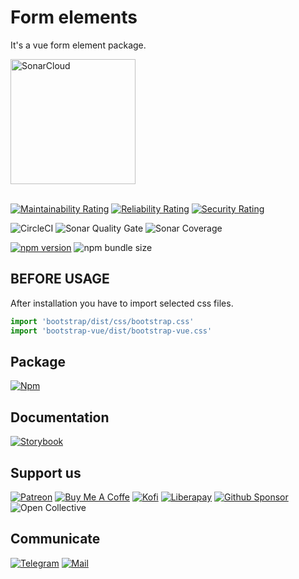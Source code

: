 # Form elements

It's a vue form element package.

<a href="https://sonarcloud.io/summary/new_code?id=Kozmonos_package-vue-ui">
	<img width="200" src="https://sonarcloud.io/images/project_badges/sonarcloud-white.svg" alt="SonarCloud"/>
</a>

<br/>
<br/>

[![Maintainability Rating](https://sonarcloud.io/api/project_badges/measure?project=Kozmonos_package-vue-ui&metric=sqale_rating)](https://sonarcloud.io/summary/new_code?id=Kozmonos_package-vue-ui)
[![Reliability Rating](https://sonarcloud.io/api/project_badges/measure?project=Kozmonos_package-vue-ui&metric=reliability_rating)](https://sonarcloud.io/summary/new_code?id=Kozmonos_package-vue-ui)
[![Security Rating](https://sonarcloud.io/api/project_badges/measure?project=Kozmonos_package-vue-ui&metric=security_rating)](https://sonarcloud.io/summary/new_code?id=Kozmonos_package-vue-ui)

![CircleCI](https://img.shields.io/circleci/build/gh/Kozmonos/package-vue-form-elements?style=flat-square)
![Sonar Quality Gate](https://img.shields.io/sonar/quality_gate/onuraycicek_storybook-test?server=https%3A%2F%2Fsonarcloud.io&style=flat-square)
![Sonar Coverage](https://img.shields.io/sonar/coverage/Kozmonos_package-vue-ui?server=http%3A%2F%2Fsonarcloud.io&style=flat-square)



[![npm version](https://img.shields.io/npm/v/@kozmonos/form-elements?style=flat-square)](https://www.npmjs.com/package/@kozmonos/form-elements)
![npm bundle size](https://img.shields.io/bundlephobia/min/@kozmonos/form-elements?style=flat-square)


## BEFORE USAGE 

After installation you have to import selected css files.
```js
import 'bootstrap/dist/css/bootstrap.css'
import 'bootstrap-vue/dist/bootstrap-vue.css'
```

## Package

[![Npm](https://img.shields.io/badge/npm-CB3837?style=for-the-badge&logo=npm&logoColor=white)](https://www.npmjs.com/package/@kozmonos/form-elements)

## Documentation

[![Storybook](https://img.shields.io/badge/storybook-FF4785?style=for-the-badge&logo=storybook&logoColor=white)](https://master--626e63bb3e6c25004ac0bcb1.chromatic.com)


## Support us

[![Patreon](https://img.shields.io/badge/Patreon-F96854?style=for-the-badge&logo=patreon&logoColor=white)](https://www.patreon.com/kozmonos)
[![Buy Me A Coffe](https://img.shields.io/badge/Buy_Me_A_Coffee-FFDD00?style=for-the-badge&logo=buy-me-a-coffee&logoColor=black)](https://www.buymeacoffee.com/kozmonos)
[![Kofi](https://img.shields.io/badge/Ko--fi-F16061?style=for-the-badge&logo=ko-fi&logoColor=white)](https://ko-fi.com/kozmonos)
[![Liberapay](https://img.shields.io/badge/Liberapay-F6C915?style=for-the-badge&logo=liberapay&logoColor=black)](https://liberapay.com/kozmonos/donate)
[![Github Sponsor](https://img.shields.io/badge/sponsor-30363D?style=for-the-badge&logo=GitHub-Sponsors&logoColor=#white)](https://github.com/sponsors/Kozmonos)
![Open Collective](https://img.shields.io/badge/OpenCollective-1F87FF?style=for-the-badge&logo=OpenCollective&logoColor=white)

## Communicate

[![Telegram](https://img.shields.io/badge/Telegram-2CA5E0?style=for-the-badge&logo=telegram&logoColor=white)](https://t.me/kozmonos)
[![Mail](https://img.shields.io/badge/Gmail-D14836?style=for-the-badge&logo=gmail&logoColor=white)](mailto:opensource@kozmonos.com)
